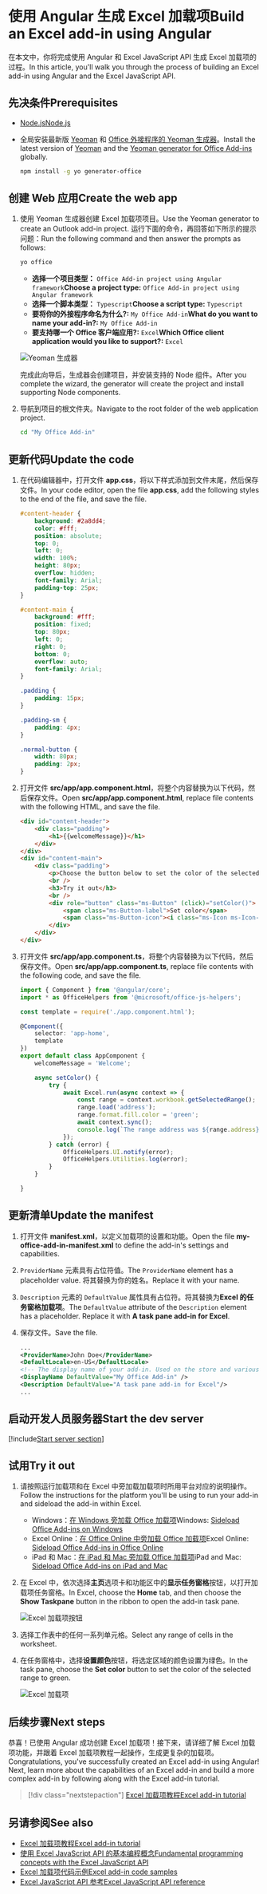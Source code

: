# <a name="build-an-excel-add-in-using-angular"></a><span data-ttu-id="36a7d-101">使用 Angular 生成 Excel 加载项</span><span class="sxs-lookup"><span data-stu-id="36a7d-101">Build an Excel add-in using Angular</span></span>

<span data-ttu-id="36a7d-102">在本文中，你将完成使用 Angular 和 Excel JavaScript API 生成 Excel 加载项的过程。</span><span class="sxs-lookup"><span data-stu-id="36a7d-102">In this article, you'll walk you through the process of building an Excel add-in using Angular and the Excel JavaScript API.</span></span>

## <a name="prerequisites"></a><span data-ttu-id="36a7d-103">先决条件</span><span class="sxs-lookup"><span data-stu-id="36a7d-103">Prerequisites</span></span>

- [<span data-ttu-id="36a7d-104">Node.js</span><span class="sxs-lookup"><span data-stu-id="36a7d-104">Node.js</span></span>](https://nodejs.org)

- <span data-ttu-id="36a7d-105">全局安装最新版 [Yeoman](https://github.com/yeoman/yo) 和 [Office 外接程序的 Yeoman 生成器](https://github.com/OfficeDev/generator-office)。</span><span class="sxs-lookup"><span data-stu-id="36a7d-105">Install the latest version of [Yeoman](https://github.com/yeoman/yo) and the [Yeoman generator for Office Add-ins](https://github.com/OfficeDev/generator-office) globally.</span></span>

    ```bash
    npm install -g yo generator-office
    ```

## <a name="create-the-web-app"></a><span data-ttu-id="36a7d-106">创建 Web 应用</span><span class="sxs-lookup"><span data-stu-id="36a7d-106">Create the web app</span></span>

1. <span data-ttu-id="36a7d-107">使用 Yeoman 生成器创建 Excel 加载项项目。</span><span class="sxs-lookup"><span data-stu-id="36a7d-107">Use the Yeoman generator to create an Outlook add-in project.</span></span> <span data-ttu-id="36a7d-108">运行下面的命令，再回答如下所示的提示问题：</span><span class="sxs-lookup"><span data-stu-id="36a7d-108">Run the following command and then answer the prompts as follows:</span></span>

    ```bash
    yo office
    ```

    - <span data-ttu-id="36a7d-109">**选择一个项目类型：** `Office Add-in project using Angular framework`</span><span class="sxs-lookup"><span data-stu-id="36a7d-109">**Choose a project type:** `Office Add-in project using Angular framework`</span></span>
    - <span data-ttu-id="36a7d-110">**选择一个脚本类型：** `Typescript`</span><span class="sxs-lookup"><span data-stu-id="36a7d-110">**Choose a script type:** `Typescript`</span></span>
    - <span data-ttu-id="36a7d-111">**要将你的外接程序命名为什么?:** `My Office Add-in`</span><span class="sxs-lookup"><span data-stu-id="36a7d-111">**What do you want to name your add-in?:** `My Office Add-in`</span></span>
    - <span data-ttu-id="36a7d-112">**要支持哪一个 Office 客户端应用?:** `Excel`</span><span class="sxs-lookup"><span data-stu-id="36a7d-112">**Which Office client application would you like to support?:** `Excel`</span></span>

    ![Yeoman 生成器](../images/yo-office-excel-angular.png)
    
    <span data-ttu-id="36a7d-114">完成此向导后，生成器会创建项目，并安装支持的 Node 组件。</span><span class="sxs-lookup"><span data-stu-id="36a7d-114">After you complete the wizard, the generator will create the project and install supporting Node components.</span></span>

2. <span data-ttu-id="36a7d-115">导航到项目的根文件夹。</span><span class="sxs-lookup"><span data-stu-id="36a7d-115">Navigate to the root folder of the web application project.</span></span>

    ```bash
    cd "My Office Add-in"
    ```

## <a name="update-the-code"></a><span data-ttu-id="36a7d-116">更新代码</span><span class="sxs-lookup"><span data-stu-id="36a7d-116">Update the code</span></span>

1. <span data-ttu-id="36a7d-117">在代码编辑器中，打开文件 **app.css**，将以下样式添加到文件末尾，然后保存文件。</span><span class="sxs-lookup"><span data-stu-id="36a7d-117">In your code editor, open the file **app.css**, add the following styles to the end of the file, and save the file.</span></span>

    ```css
    #content-header {
        background: #2a8dd4;
        color: #fff;
        position: absolute;
        top: 0;
        left: 0;
        width: 100%;
        height: 80px; 
        overflow: hidden;
        font-family: Arial;
        padding-top: 25px;
    }

    #content-main {
        background: #fff;
        position: fixed;
        top: 80px;
        left: 0;
        right: 0;
        bottom: 0;
        overflow: auto; 
        font-family: Arial;
    }

    .padding {
        padding: 15px;
    }

    .padding-sm {
        padding: 4px;
    }

    .normal-button {
        width: 80px;
        padding: 2px;
    }
    ```

2. <span data-ttu-id="36a7d-118">打开文件 **src/app/app.component.html**，将整个内容替换为以下代码，然后保存文件。</span><span class="sxs-lookup"><span data-stu-id="36a7d-118">Open **src/app/app.component.html**, replace file contents with the following HTML, and save the file.</span></span>

    ```html
    <div id="content-header">
        <div class="padding">
            <h1>{{welcomeMessage}}</h1>
        </div>
    </div>
    <div id="content-main">
        <div class="padding">
            <p>Choose the button below to set the color of the selected range to green.</p>
            <br />
            <h3>Try it out</h3>
            <br />
            <div role="button" class="ms-Button" (click)="setColor()">
                <span class="ms-Button-label">Set color</span>
                <span class="ms-Button-icon"><i class="ms-Icon ms-Icon--ChevronRight"></i></span>
            </div>
        </div>
    </div>
    ```

3. <span data-ttu-id="36a7d-119">打开文件 **src/app/app.component.ts**，将整个内容替换为以下代码，然后保存文件。</span><span class="sxs-lookup"><span data-stu-id="36a7d-119">Open **src/app/app.component.ts**, replace file contents with the following code, and save the file.</span></span>

    ```typescript
    import { Component } from '@angular/core';
    import * as OfficeHelpers from '@microsoft/office-js-helpers';

    const template = require('./app.component.html');

    @Component({
        selector: 'app-home',
        template
    })
    export default class AppComponent {
        welcomeMessage = 'Welcome';

        async setColor() {
            try {
                await Excel.run(async context => {
                    const range = context.workbook.getSelectedRange();
                    range.load('address');
                    range.format.fill.color = 'green';
                    await context.sync();
                    console.log(`The range address was ${range.address}.`);
                });
            } catch (error) {
                OfficeHelpers.UI.notify(error);
                OfficeHelpers.Utilities.log(error);
            }
        }

    }
    ```

## <a name="update-the-manifest"></a><span data-ttu-id="36a7d-120">更新清单</span><span class="sxs-lookup"><span data-stu-id="36a7d-120">Update the manifest</span></span>

1. <span data-ttu-id="36a7d-121">打开文件 **manifest.xml**，以定义加载项的设置和功能。</span><span class="sxs-lookup"><span data-stu-id="36a7d-121">Open the file **my-office-add-in-manifest.xml** to define the add-in's settings and capabilities.</span></span> 

2. <span data-ttu-id="36a7d-122">`ProviderName` 元素具有占位符值。</span><span class="sxs-lookup"><span data-stu-id="36a7d-122">The `ProviderName` element has a placeholder value.</span></span> <span data-ttu-id="36a7d-123">将其替换为你的姓名。</span><span class="sxs-lookup"><span data-stu-id="36a7d-123">Replace it with your name.</span></span>

3. <span data-ttu-id="36a7d-p103">`Description` 元素的 `DefaultValue` 属性具有占位符。将其替换为**Excel 的任务窗格加载项**。</span><span class="sxs-lookup"><span data-stu-id="36a7d-p103">The `DefaultValue` attribute of the `Description` element has a placeholder. Replace it with **A task pane add-in for Excel**.</span></span>

4. <span data-ttu-id="36a7d-126">保存文件。</span><span class="sxs-lookup"><span data-stu-id="36a7d-126">Save the file.</span></span>

    ```xml
    ...
    <ProviderName>John Doe</ProviderName>
    <DefaultLocale>en-US</DefaultLocale>
    <!-- The display name of your add-in. Used on the store and various places of the Office UI such as the add-ins dialog. -->
    <DisplayName DefaultValue="My Office Add-in" />
    <Description DefaultValue="A task pane add-in for Excel"/>
    ...
    ```

## <a name="start-the-dev-server"></a><span data-ttu-id="36a7d-127">启动开发人员服务器</span><span class="sxs-lookup"><span data-stu-id="36a7d-127">Start the dev server</span></span>

[!include[Start server section](../includes/quickstart-yo-start-server.md)] 

## <a name="try-it-out"></a><span data-ttu-id="36a7d-128">试用</span><span class="sxs-lookup"><span data-stu-id="36a7d-128">Try it out</span></span>

1. <span data-ttu-id="36a7d-129">请按照运行加载项和在 Excel 中旁加载加载项时所用平台对应的说明操作。</span><span class="sxs-lookup"><span data-stu-id="36a7d-129">Follow the instructions for the platform you'll be using to run your add-in and sideload the add-in within Excel.</span></span>

    - <span data-ttu-id="36a7d-130">Windows：[在 Windows 旁加载 Office 加载项](../testing/create-a-network-shared-folder-catalog-for-task-pane-and-content-add-ins.md)</span><span class="sxs-lookup"><span data-stu-id="36a7d-130">Windows: [Sideload Office Add-ins on Windows](../testing/create-a-network-shared-folder-catalog-for-task-pane-and-content-add-ins.md)</span></span>
    - <span data-ttu-id="36a7d-131">Excel Online：[在 Office Online 中旁加载 Office 加载项](../testing/sideload-office-add-ins-for-testing.md#sideload-an-office-add-in-on-office-online)</span><span class="sxs-lookup"><span data-stu-id="36a7d-131">Excel Online: [Sideload Office Add-ins in Office Online](../testing/sideload-office-add-ins-for-testing.md#sideload-an-office-add-in-on-office-online)</span></span>
    - <span data-ttu-id="36a7d-132">iPad 和 Mac：[在 iPad 和 Mac 旁加载 Office 加载项](../testing/sideload-an-office-add-in-on-ipad-and-mac.md)</span><span class="sxs-lookup"><span data-stu-id="36a7d-132">iPad and Mac: [Sideload Office Add-ins on iPad and Mac](../testing/sideload-an-office-add-in-on-ipad-and-mac.md)</span></span>

   
2. <span data-ttu-id="36a7d-133">在 Excel 中，依次选择**主页**选项卡和功能区中的**显示任务窗格**按钮，以打开加载项任务窗格。</span><span class="sxs-lookup"><span data-stu-id="36a7d-133">In Excel, choose the **Home** tab, and then choose the **Show Taskpane** button in the ribbon to open the add-in task pane.</span></span>

    ![Excel 加载项按钮](../images/excel-quickstart-addin-2b.png)

3. <span data-ttu-id="36a7d-135">选择工作表中的任何一系列单元格。</span><span class="sxs-lookup"><span data-stu-id="36a7d-135">Select any range of cells in the worksheet.</span></span>

4. <span data-ttu-id="36a7d-136">在任务窗格中，选择**设置颜色**按钮，将选定区域的颜色设置为绿色。</span><span class="sxs-lookup"><span data-stu-id="36a7d-136">In the task pane, choose the **Set color** button to set the color of the selected range to green.</span></span>

    ![Excel 加载项](../images/excel-quickstart-addin-2c.png)

## <a name="next-steps"></a><span data-ttu-id="36a7d-138">后续步骤</span><span class="sxs-lookup"><span data-stu-id="36a7d-138">Next steps</span></span>

<span data-ttu-id="36a7d-p104">恭喜！已使用 Angular 成功创建 Excel 加载项！接下来，请详细了解 Excel 加载项功能，并跟着 Excel 加载项教程一起操作，生成更复杂的加载项。</span><span class="sxs-lookup"><span data-stu-id="36a7d-p104">Congratulations, you've successfully created an Excel add-in using Angular! Next, learn more about the capabilities of an Excel add-in and build a more complex add-in by following along with the Excel add-in tutorial.</span></span>

> [!div class="nextstepaction"]
> [<span data-ttu-id="36a7d-141">Excel 加载项教程</span><span class="sxs-lookup"><span data-stu-id="36a7d-141">Excel add-in tutorial</span></span>](../tutorials/excel-tutorial.yml)

## <a name="see-also"></a><span data-ttu-id="36a7d-142">另请参阅</span><span class="sxs-lookup"><span data-stu-id="36a7d-142">See also</span></span>

* [<span data-ttu-id="36a7d-143">Excel 加载项教程</span><span class="sxs-lookup"><span data-stu-id="36a7d-143">Excel add-in tutorial</span></span>](../tutorials/excel-tutorial-create-table.md)
* [<span data-ttu-id="36a7d-144">使用 Excel JavaScript API 的基本编程概念</span><span class="sxs-lookup"><span data-stu-id="36a7d-144">Fundamental programming concepts with the Excel JavaScript API</span></span>](../excel/excel-add-ins-core-concepts.md)
* [<span data-ttu-id="36a7d-145">Excel 加载项代码示例</span><span class="sxs-lookup"><span data-stu-id="36a7d-145">Excel add-in code samples</span></span>](https://developer.microsoft.com/office/gallery/?filterBy=Samples,Excel)
* [<span data-ttu-id="36a7d-146">Excel JavaScript API 参考</span><span class="sxs-lookup"><span data-stu-id="36a7d-146">Excel JavaScript API reference</span></span>](https://docs.microsoft.com/office/dev/add-ins/reference/overview/excel-add-ins-reference-overview?view=office-js)
